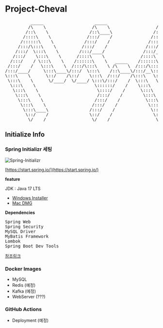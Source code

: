 # Project-Cheval
<pre>
          _____                    _____                    _____                    _____                    _____                    _____  
         /\    \                  /\    \                  /\    \                  /\    \                  /\    \                  /\    \ 
        /::\    \                /::\____\                /::\    \                /::\____\                /::\    \                /::\____\
       /::::\    \              /:::/    /               /::::\    \              /:::/    /               /::::\    \              /:::/    /
      /::::::\    \            /:::/    /               /::::::\    \            /:::/    /               /::::::\    \            /:::/    / 
     /:::/\:::\    \          /:::/    /               /:::/\:::\    \          /:::/    /               /:::/\:::\    \          /:::/    /  
    /:::/  \:::\    \        /:::/____/               /:::/__\:::\    \        /:::/____/               /:::/__\:::\    \        /:::/    /   
   /:::/    \:::\    \      /::::\    \              /::::\   \:::\    \       |::|    |               /::::\   \:::\    \      /:::/    /    
  /:::/    / \:::\    \    /::::::\    \   _____    /::::::\   \:::\    \      |::|    |     _____    /::::::\   \:::\    \    /:::/    /     
 /:::/    /   \:::\    \  /:::/\:::\    \ /\    \  /:::/\:::\   \:::\    \     |::|    |    /\    \  /:::/\:::\   \:::\    \  /:::/    /      
/:::/____/     \:::\____\/:::/  \:::\    /::\____\/:::/__\:::\   \:::\____\    |::|    |   /::\____\/:::/  \:::\   \:::\____\/:::/____/       
\:::\    \      \::/    /\::/    \:::\  /:::/    /\:::\   \:::\   \::/    /    |::|    |  /:::/    /\::/    \:::\  /:::/    /\:::\    \       
 \:::\    \      \/____/  \/____/ \:::\/:::/    /  \:::\   \:::\   \/____/     |::|    | /:::/    /  \/____/ \:::\/:::/    /  \:::\    \      
  \:::\    \                       \::::::/    /    \:::\   \:::\    \         |::|____|/:::/    /            \::::::/    /    \:::\    \     
   \:::\    \                       \::::/    /      \:::\   \:::\____\        |:::::::::::/    /              \::::/    /      \:::\    \    
    \:::\    \                      /:::/    /        \:::\   \::/    /        \::::::::::/____/               /:::/    /        \:::\    \   
     \:::\    \                    /:::/    /          \:::\   \/____/          ~~~~~~~~~~                    /:::/    /          \:::\    \  
      \:::\    \                  /:::/    /            \:::\    \                                           /:::/    /            \:::\    \ 
       \:::\____\                /:::/    /              \:::\____\                                         /:::/    /              \:::\____\
        \::/    /                \::/    /                \::/    /                                         \::/    /                \::/    /
         \/____/                  \/____/                  \/____/                                           \/____/                  \/____/  
</pre>

## Initialize Info

### Spring Initializr 세팅 
![Spring-Initializr](https://user-images.githubusercontent.com/134509240/240623602-8e5d3e2c-a8d4-457e-82b9-1578e9cc9663.png)

[https://start.spring.io/](https://start.spring.io/)

<b>feature</b>

JDK : Java 17 LTS
- [Windows Installer](https://download.oracle.com/java/17/latest/jdk-17_windows-x64_bin.exe)
- [Mac DMG](https://download.oracle.com/java/17/latest/jdk-17_macos-aarch64_bin.dmg)


<b>Dependencies</b>
<pre>
Spring Web
Spring Security
MySQL Driver
MyBatis Framework
Lombok
Spring Boot Dev Tools
</pre>

[참조링크](https://start.spring.io/#!type=gradle-project&language=java&platformVersion=3.1.0&packaging=jar&jvmVersion=17&groupId=com.brainwave&artifactId=cheval&name=cheval&description=Demo%20project%20for%20Spring%20Boot&packageName=com.brainwave.cheval&dependencies=devtools,lombok,web,security,mysql,mybatis)




### Docker Images

- MySQL
- Redis (예정)
- Kafka (예정)
- WebServer (???)

### GitHub Actions

- Deployment (예정)